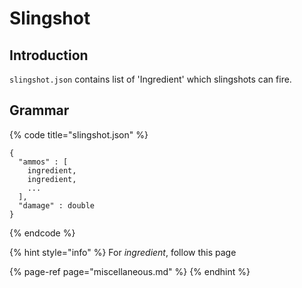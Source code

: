 # Slingshot

## Introduction

`slingshot.json` contains list of 'Ingredient' which slingshots can fire.

## Grammar

{% code title="slingshot.json" %}
```text
{
  "ammos" : [
    ingredient,
    ingredient,
    ...
  ],
  "damage" : double
}
```
{% endcode %}

{% hint style="info" %}
For _ingredient_, follow this page

{% page-ref page="miscellaneous.md" %}
{% endhint %}

